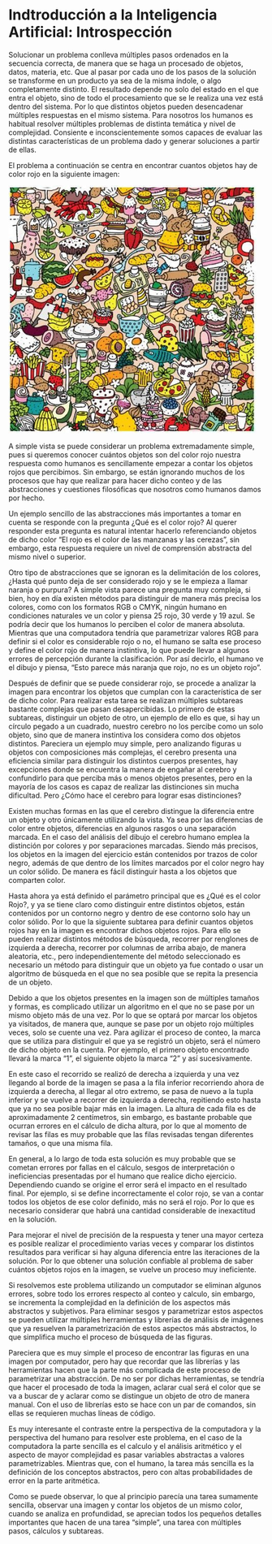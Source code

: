 # Indtroducción a la Inteligencia Artificial: Introspección

Solucionar un problema conlleva múltiples pasos ordenados en la secuencia correcta, de manera que se haga un procesado de objetos, datos, materia, etc. Que al pasar por cada uno de los pasos de la solución se transforme en un producto ya sea de la misma índole, o algo completamente distinto. El resultado depende no solo del estado en el que entra el objeto, sino de todo el procesamiento que se le realiza una vez está dentro del sistema. Por lo que distintos objetos pueden desencadenar múltiples respuestas en el mismo sistema. Para nosotros los humanos es habitual resolver múltiples problemas de distinta temática y nivel de complejidad. Consiente e inconscientemente somos capaces de evaluar las distintas características de un problema dado y generar soluciones a partir de ellas.

El problema a continuación se centra en encontrar cuantos objetos hay de color rojo en la siguiente imagen:

![Alt text](images/f1.jpg)

A simple vista se puede considerar un problema extremadamente simple, pues si queremos conocer cuántos objetos son del color rojo nuestra respuesta como humanos es sencillamente empezar a contar los objetos rojos que percibimos. Sin embargo, se están ignorando muchos de los procesos que hay que realizar para hacer dicho conteo y de las abstracciones y cuestiones filosóficas que nosotros como humanos damos por hecho.

Un ejemplo sencillo de las abstracciones más importantes a tomar en cuenta se responde con la pregunta ¿Qué es el color rojo? Al querer responder esta pregunta es natural intentar hacerlo referenciando objetos de dicho color “El rojo es el color de las manzanas y las cerezas”, sin embargo, esta respuesta requiere un nivel de comprensión abstracta del mismo nivel o superior.

Otro tipo de abstracciones que se ignoran es la delimitación de los colores, ¿Hasta qué punto deja de ser considerado rojo y se le empieza a llamar naranja o purpura? A simple vista parece una pregunta muy compleja, si bien, hoy en día existen métodos para distinguir de manera más precisa los colores, como con los formatos RGB o CMYK, ningún humano en condiciones naturales ve un color y piensa 25 rojo, 30 verde y 19 azul.  Se podría decir que los humanos lo perciben el color de manera absoluta. Mientras que una computadora tendría que parametrizar valores RGB para definir si el color es considerable rojo o no, el humano se salta ese proceso y define el color rojo de manera instintiva, lo que puede llevar a algunos errores de percepción durante la clasificación. Por así decirlo, el humano ve el dibujo y piensa, “Esto parece más naranja que rojo, no es un objeto rojo”.

Después de definir que se puede considerar rojo, se procede a analizar la imagen para encontrar los objetos que cumplan con la característica de ser de dicho color. Para realizar esta tarea se realizan múltiples subtareas bastante complejas que pasan desapercibidas. Lo primero de estas subtareas, distinguir un objeto de otro, un ejemplo de ello es que, si hay un círculo pegado a un cuadrado, nuestro cerebro no los percibe como un solo objeto, sino que de manera instintiva los considera como dos objetos distintos. Pareciera un ejemplo muy simple, pero analizando figuras u objetos con composiciones más complejas, el cerebro presenta una eficiencia similar para distinguir los distintos cuerpos presentes, hay excepciones donde se encuentra la manera de engañar al cerebro y confundirlo para que perciba más o menos objetos presentes, pero en la mayoría de los casos es capaz de realizar las distinciones sin mucha dificultad. Pero ¿Cómo hace el cerebro para lograr esas distinciones?

Existen muchas formas en las que el cerebro distingue la diferencia entre un objeto y otro únicamente utilizando la vista. Ya sea por las diferencias de color entre objetos, diferencias en algunos rasgos o una separación marcada. En el caso del análisis del dibujo el cerebro humano emplea la distinción por colores y por separaciones marcadas. Siendo más precisos, los objetos en la imagen del ejercicio están contenidos por trazos de color negro, además de que dentro de los límites marcados por el color negro hay un color sólido. De manera es fácil distinguir hasta a los objetos que comparten color.

Hasta ahora ya está definido el parámetro principal que es ¿Qué es el color Rojo?, y ya se tiene claro como distinguir entre distintos objetos, están contenidos por un contorno negro y dentro de ese contorno solo hay un color sólido. Por lo que la siguiente subtarea para definir cuantos objetos rojos hay en la imagen es encontrar dichos objetos rojos. Para ello se pueden realizar distintos métodos de búsqueda, recorrer por renglones de izquierda a derecha, recorrer por columnas de arriba abajo, de manera aleatoria, etc., pero independientemente del método seleccionado es necesario un método para distinguir que un objeto ya fue contado o usar un algoritmo de búsqueda en el que no sea posible que se repita la presencia de un objeto.

Debido a que los objetos presentes en la imagen son de múltiples tamaños y formas, es complicado utilizar un algoritmo en el que no se pase por un mismo objeto más de una vez. Por lo que se optará por marcar los objetos ya visitados, de manera que, aunque se pase por un objeto rojo múltiples veces, solo se cuente una vez. Para agilizar el proceso de conteo, la marca que se utiliza para distinguir el que ya se registró un objeto, será el número de dicho objeto en la cuenta. Por ejemplo, el primero objeto encontrado llevará la marca “1”, el siguiente objeto la marca “2” y así sucesivamente.

En este caso el recorrido se realizó de derecha a izquierda y una vez llegando al borde de la imagen se pasa a la fila inferior recorriendo ahora de izquierda a derecha, al llegar al otro extremo, se pasa de nuevo a la tupla inferior y se vuelve a recorrer de izquierda a derecha, repitiendo esto hasta que ya no sea posible bajar más en la imagen. La altura de cada fila es de aproximadamente 2 centímetros, sin embargo, es bastante probable que ocurran errores en el cálculo de dicha altura, por lo que al momento de revisar las filas es muy probable que las filas revisadas tengan diferentes tamaños, o que una misma fila.

En general, a lo largo de toda esta solución es muy probable que se cometan errores por fallas en el cálculo, sesgos de interpretación o ineficiencias presentadas por el humano que realice dicho ejercicio. Dependiendo cuando se origine el error será el impacto en el resultado final. Por ejemplo, si se define incorrectamente el color rojo, se van a contar todos los objetos de ese color definido, más no será el rojo. Por lo que es necesario considerar que habrá una cantidad considerable de inexactitud en la solución.

Para mejorar el nivel de precisión de la respuesta y tener una mayor certeza es posible realizar el procedimiento varias veces y comparar los distintos resultados para verificar si hay alguna diferencia entre las iteraciones de la solución. Por lo que obtener una solución confiable al problema de saber cuántos objetos rojos en la imagen, se vuelve un proceso muy ineficiente.

Si resolvemos este problema utilizando un computador se eliminan algunos errores, sobre todo los errores respecto al conteo y calculo, sin embargo, se incrementa la complejidad en la definición de los aspectos más abstractos y subjetivos. Para eliminar sesgos y parametrizar estos aspectos se pueden utilizar múltiples herramientas y librerías de análisis de imágenes que ya resuelven la parametrización de estos aspectos más abstractos, lo que simplifica mucho el proceso de búsqueda de las figuras.

Pareciera que es muy simple el proceso de encontrar las figuras en una imagen por computador, pero hay que recordar que las librerías y las herramientas hacen que la parte más complicada de este proceso de parametrizar una abstracción. De no ser por dichas herramientas, se tendría que hacer el procesado de toda la imagen, aclarar cual será el color que se va a buscar de y aclarar como se distingue un objeto de otro de manera manual. Con el uso de librerías esto se hace con un par de comandos, sin ellas se requieren muchas líneas de código.

Es muy interesante el contraste entre la perspectiva de la computadora y la perspectiva del humano para resolver este problema, en el caso de la computadora la parte sencilla es el calculo y el análisis aritmético y el aspecto de mayor complejidad es pasar variables abstractas a valores parametrizables. Mientras que, con el humano, la tarea más sencilla es la definición de los conceptos abstractos, pero con altas probabilidades de error en la parte aritmética.

Como se puede observar, lo que al principio parecía una tarea sumamente sencilla, observar una imagen y contar los objetos de un mismo color, cuando se analiza en profundidad, se aprecian todos los pequeños detalles importantes que hacen de una tarea “simple”, una tarea con múltiples pasos, cálculos y subtareas.
